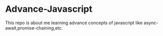 # Advance-Javascript
This repo is about me learning advance concepts of javascript like async-await,promise-chaining,etc.
